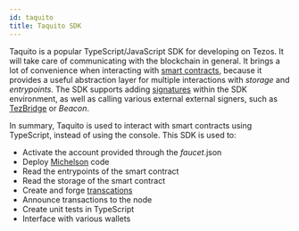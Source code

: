 ```yaml
---
id: taquito
title: Taquito SDK
---
```


Taquito is a popular TypeScript/JavaScript SDK for developing on Tezos. It will take care of communicating with the blockchain in general. It brings a lot of convenience when interacting with [smart contracts](smart-contract), because it provides a useful abstraction layer for multiple interactions with *storage* and *entrypoints*. The SDK supports adding [signatures](signature) within the SDK environment, as well as calling various external external signers, such as [TezBridge](tezbridge) or *Beacon*. 

In summary, Taquito is used to interact with smart contracts using TypeScript, instead of using the console. This SDK is used to:

* Activate the account provided through the *faucet*.json
* Deploy [Michelson](michelson) code
* Read the entrypoints of the smart contract
* Read the storage of the smart contract
* Create and forge [transcations](transaction)
* Announce transactions to the node
* Create unit tests in TypeScript
* Interface with various wallets
  